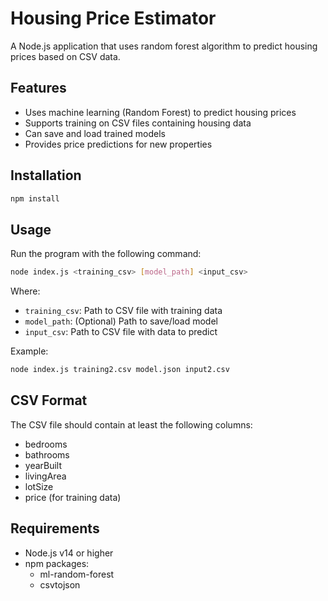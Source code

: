 # Housing Price Estimator

A Node.js application that uses random forest algorithm to predict housing prices based on CSV data.

## Features

- Uses machine learning (Random Forest) to predict housing prices
- Supports training on CSV files containing housing data
- Can save and load trained models
- Provides price predictions for new properties

## Installation

```bash
npm install
```

## Usage

Run the program with the following command:

```bash
node index.js <training_csv> [model_path] <input_csv>
```

Where:
- `training_csv`: Path to CSV file with training data
- `model_path`: (Optional) Path to save/load model
- `input_csv`: Path to CSV file with data to predict

Example:
```bash
node index.js training2.csv model.json input2.csv
```

## CSV Format

The CSV file should contain at least the following columns:
- bedrooms
- bathrooms
- yearBuilt
- livingArea
- lotSize
- price (for training data)

## Requirements

- Node.js v14 or higher
- npm packages:
  - ml-random-forest
  - csvtojson
